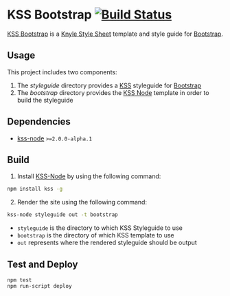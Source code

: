 # KSS Bootstrap [![Build Status](https://travis-ci.org/RobLoach/kss-bootstrap.svg?branch=master)](https://travis-ci.org/RobLoach/kss-bootstrap)

[KSS Bootstrap](https://github.com/robloach/kss-bootstrap) is a [Knyle Style Sheet](http://warpspire.com/kss/) template and style guide for [Bootstrap](http://getbootstrap.com).


## Usage

This project includes two components:

1. The *styleguide* directory provides a [KSS](http://warpspire.com/kss/) styleguide for [Bootstrap](http://getbootstrap.com)
2. The *bootstrap* directory provides the [KSS Node](http://kss-node.github.io/kss-node/) template in order to build the styleguide

## Dependencies

* [kss-node](https://github.com/kss-node/kss-node) `>=2.0.0-alpha.1`

## Build

1. Install [KSS-Node](http://kss-node.github.io/kss-node/) by using the following command:

  ``` bash
  npm install kss -g
  ```

2. Render the site using the following command:

  ``` bash
  kss-node styleguide out -t bootstrap
  ```

  * `styleguide` is the directory to which KSS Styleguide to use
  * `bootstrap` is the directory of which KSS template to use
  * `out` represents where the rendered styleguide should be output


## Test and Deploy

    npm test
    npm run-script deploy
